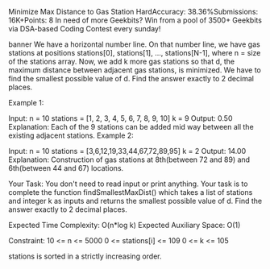 Minimize Max Distance to Gas Station
HardAccuracy: 38.36%Submissions: 16K+Points: 8
In need of more Geekbits? Win from a pool of 3500+ Geekbits via DSA-based Coding Contest every sunday!

banner
We have a horizontal number line. On that number line, we have gas stations at positions stations[0], stations[1], ..., stations[N-1], where n = size of the stations array. Now, we add k more gas stations so that d, the maximum distance between adjacent gas stations, is minimized. We have to find the smallest possible value of d. Find the answer exactly to 2 decimal places.

Example 1:

Input:
n = 10
stations = [1, 2, 3, 4, 5, 6, 7, 8, 9, 10]
k = 9
Output: 0.50
Explanation: Each of the 9 stations can be added mid way between all the existing adjacent stations.
Example 2:

Input:
n = 10
stations = [3,6,12,19,33,44,67,72,89,95] 
k = 2 
Output: 14.00 
Explanation: Construction of gas stations at 8th(between 72 and 89) and 6th(between 44 and 67) locations.
 

Your Task:
You don't need to read input or print anything. Your task is to complete the function findSmallestMaxDist() which takes a list of stations and integer k as inputs and returns the smallest possible value of d. Find the answer exactly to 2 decimal places.

Expected Time Complexity: O(n*log k)
Expected Auxiliary Space: O(1)

Constraint:
10 <= n <= 5000 
0 <= stations[i] <= 109 
0 <= k <= 105

stations is sorted in a strictly increasing order.